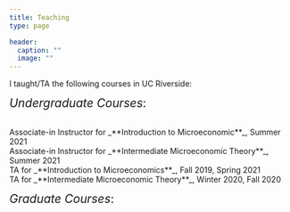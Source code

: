 ```yaml
---
title: Teaching
type: page

header:
  caption: ""
  image: ""
---
```


I taught/TA the following courses in UC Riverside:

<span style="font-size:1.5em;">_Undergraduate Courses_:</span>

<br />
Associate-in Instructor for _**Introduction to Microeconomic**_, Summer 2021
<br />
Associate-in Instructor for _**Intermediate Microeconomic Theory**_, Summer 2021
<br />
TA for  _**Introduction to Microeconomics**_, Fall 2019, Spring 2021
<br />
TA for  _**Intermediate Microeconomic Theory**_, Winter 2020, Fall 2020

<span style="font-size:1.5em;">_Graduate Courses_:</span>